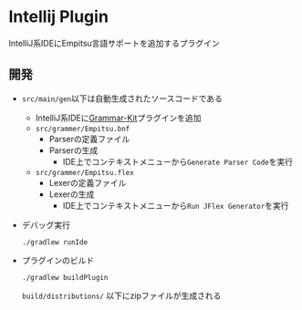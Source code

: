 # Intellij Plugin

IntelliJ系IDEにEmpitsu言語サポートを追加するプラグイン

## 開発

- `src/main/gen`以下は自動生成されたソースコードである
  - IntelliJ系IDEに[Grammar-Kit](https://plugins.jetbrains.com/plugin/6606-grammar-kit)プラグインを追加
  - `src/grammer/Empitsu.bnf`
    - Parserの定義ファイル
    - Parserの生成
      - IDE上でコンテキストメニューから`Generate Parser Code`を実行
  - `src/grammer/Empitsu.flex`
    - Lexerの定義ファイル
    - Lexerの生成
      - IDE上でコンテキストメニューから`Run JFlex Generator`を実行

- デバッグ実行

  ```
  ./gradlew runIde
  ```
      
- プラグインのビルド

  ```
  ./gradlew buildPlugin
  ```
  
  `build/distributions/` 以下にzipファイルが生成される